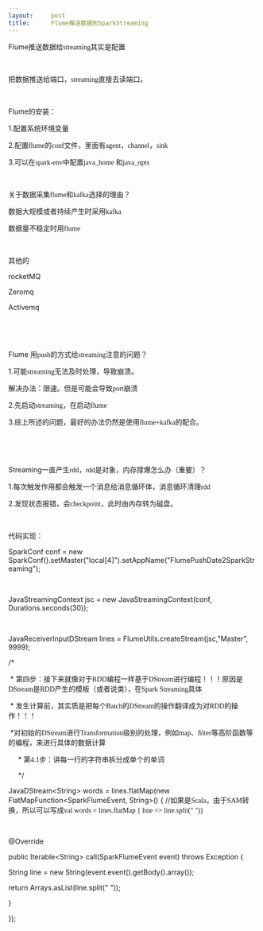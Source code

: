 ```yaml
---
layout:     post
title:      Flume推送数据到SparkStreaming
---
```

<div id="article_content" class="article_content clearfix csdn-tracking-statistics" data-pid="blog" data-mod="popu_307" data-dsm="post">
								            <link rel="stylesheet" href="https://csdnimg.cn/release/phoenix/template/css/ck_htmledit_views-f76675cdea.css">
						<div class="htmledit_views" id="content_views">
                
<p>Flume<span style="font-family:'宋体';">推送数据给</span><span style="font-family:Calibri;">streaming</span><span style="font-family:'宋体';">其实是配置</span></p>
<p> <img src="" alt=""></p>
<p>把数据推送给端口，<span style="font-family:Calibri;">streaming</span><span style="font-family:'宋体';">直接去读端口。</span></p>
<p> </p>
<p>Flume<span style="font-family:'宋体';">的安装：</span></p>
<p>1.配置系统环境变量</p>
<p>2.配置<span style="font-family:Calibri;">flume</span><span style="font-family:'宋体';">的</span><span style="font-family:Calibri;">conf</span><span style="font-family:'宋体';">文件，里面有</span><span style="font-family:Calibri;">agent</span><span style="font-family:'宋体';">，</span><span style="font-family:Calibri;">channel</span><span style="font-family:'宋体';">，</span><span style="font-family:Calibri;">sink</span></p>
<p>3.可以在<span style="font-family:Calibri;">spark-env</span><span style="font-family:'宋体';">中配置</span><span style="font-family:Calibri;">java_home
</span><span style="font-family:'宋体';">和</span><span style="font-family:Calibri;">java_opts</span></p>
<p> </p>
<p>关于数据采集<span style="font-family:Calibri;">flume</span><span style="font-family:'宋体';">和</span><span style="font-family:Calibri;">kafka</span><span style="font-family:'宋体';">选择的理由？</span></p>
<p>数据大规模或者持续产生时采用<span style="font-family:Calibri;">kafka</span></p>
<p>数据量不稳定时用<span style="font-family:Calibri;">flume</span></p>
<p> </p>
<p>其他的</p>
<p>rocketMQ</p>
<p>Zeromq</p>
<p>Activemq</p>
<p> </p>
<p> </p>
<p>Flume <span style="font-family:'宋体';">用</span><span style="font-family:Calibri;">push</span><span style="font-family:'宋体';">的方式给</span><span style="font-family:Calibri;">streaming</span><span style="font-family:'宋体';">注意的问题？</span></p>
<p>1.可能<span style="font-family:Calibri;">streaming</span><span style="font-family:'宋体';">无法及时处理，导致崩溃。</span></p>
<p>解决办法：限速。但是可能会导致<span style="font-family:Calibri;">port</span><span style="font-family:'宋体';">崩溃</span></p>
<p>2.先启动<span style="font-family:Calibri;">streaming</span><span style="font-family:'宋体';">，在启动</span><span style="font-family:Calibri;">flume</span></p>
<p>3.综上所述的问题，最好的办法仍然是使用<span style="font-family:Calibri;">flume+kafka</span><span style="font-family:'宋体';">的配合。</span></p>
<p> </p>
<p> </p>
<p>Streaming<span style="font-family:'宋体';">一直产生</span><span style="font-family:Calibri;">rdd</span><span style="font-family:'宋体';">，</span><span style="font-family:Calibri;">rdd</span><span style="font-family:'宋体';">是对象，内存撑爆怎么办（重要）？</span></p>
<p>1.每次触发作用都会触发一个消息给消息循环体，消息循环清理<span style="font-family:Calibri;">rdd</span></p>
<p>2.发现状态报错，会<span style="font-family:Calibri;">checkpoint</span><span style="font-family:'宋体';">，此时由内存转为磁盘。</span></p>
<p align="justify"> </p>
<p align="justify">代码实现：</p>
<p>SparkConf conf = new SparkConf().setMaster("local[4]").setAppName("FlumePushDate2SparkStreaming");</p>
<p> </p>
<p>JavaStreamingContext jsc = new JavaStreamingContext(conf, Durations.seconds(30));</p>
<p> </p>
<p>JavaReceiverInputDStream lines = FlumeUtils.createStream(jsc,"Master", 9999);</p>
<p></p>
<p>/*</p>
<p> * <span style="font-family:'宋体';">第四步：接下来就像对于</span><span style="font-family:Calibri;">RDD</span><span style="font-family:'宋体';">编程一样基于</span><span style="font-family:Calibri;">DStream</span><span style="font-family:'宋体';">进行编程！！！原因是</span><span style="font-family:Calibri;">DStream</span><span style="font-family:'宋体';">是</span><span style="font-family:Calibri;">RDD</span><span style="font-family:'宋体';">产生的模板（或者说类），在</span><span style="font-family:Calibri;">Spark
 Streaming</span><span style="font-family:'宋体';">具体</span></p>
<p> * <span style="font-family:'宋体';">发生计算前，其实质是把每个</span><span style="font-family:Calibri;">Batch</span><span style="font-family:'宋体';">的</span><span style="font-family:Calibri;">DStream</span><span style="font-family:'宋体';">的操作翻译成为对</span><span style="font-family:Calibri;">RDD</span><span style="font-family:'宋体';">的操作！！！</span></p>
<p> *<span style="font-family:'宋体';">对初始的</span><span style="font-family:Calibri;">DStream</span><span style="font-family:'宋体';">进行</span><span style="font-family:Calibri;">Transformation</span><span style="font-family:'宋体';">级别的处理，例如</span><span style="font-family:Calibri;">map</span><span style="font-family:'宋体';">、</span><span style="font-family:Calibri;">filter</span><span style="font-family:'宋体';">等高阶函数等的编程，来进行具体的数据计算</span></p>
<p>     * 第<span style="font-family:Calibri;">4.1</span><span style="font-family:'宋体';">步：讲每一行的字符串拆分成单个的单词</span></p>
<p>     */</p>
<p>JavaDStream&lt;String&gt; words = lines.flatMap(new FlatMapFunction&lt;SparkFlumeEvent, String&gt;() { //<span style="font-family:'宋体';">如果是</span><span style="font-family:Calibri;">Scala</span><span style="font-family:'宋体';">，由于</span><span style="font-family:Calibri;">SAM</span><span style="font-family:'宋体';">转换，所以可以写成</span><span style="font-family:Calibri;">val
 words = lines.flatMap { line =&gt; line.split(" ")}</span></p>
<p> </p>
<p>@Override</p>
<p>public Iterable&lt;String&gt; call(SparkFlumeEvent event) throws Exception {</p>
<p>String line = new String(event.event().getBody().array());</p>
<p>return Arrays.asList(line.split(" "));</p>
<p>}</p>
<p>});</p>
            </div>
                </div>